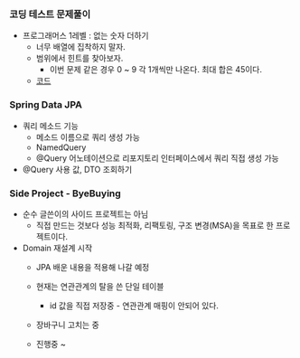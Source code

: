 ### 코딩 테스트 문제풀이
 - 프로그래머스 1레벨 : 없는 숫자 더하기
   - 너무 배열에 집착하지 말자.
   - 범위에서 힌트를 찾아보자.
      - 이번 문제 같은 경우 0 ~ 9 각 1개씩만 나온다. 최대 합은 45이다.
   - [코드](https://github.com/qnddjKJH/bj-algorithm/blob/master/programmers/level1/NotExistNumAdd.java)

### Spring Data JPA
 - 쿼리 메소드 기능
   - 메소드 이름으로 쿼리 생성 가능
   - NamedQuery
   - @Query 어노테이션으로 리포지토리 인터페이스에서 쿼리 직접 생성 가능
 - @Query 사용 값, DTO 조회하기

### Side Project - ByeBuying
 - 순수 글쓴이의 사이드 프로젝트는 아님
    - 직접 만드는 것보다 성능 최적화, 리팩토링, 구조 변경(MSA)을 목표로 한 프로젝트이다.
 - Domain 재설계 시작
    - JPA 배운 내용을 적용해 나갈 예정
    - 현재는 연관관계의 탈을 쓴 단일 테이블
        - id 값을 직접 저장중 - 연관관계 매핑이 안되어 있다.
    - 장바구니 고치는 중

    - 진행중 ~ 
